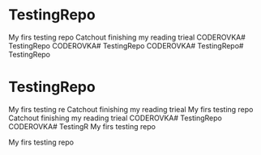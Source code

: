 # TestingRepo
My firs testing repo
Catchout
finishing my reading trieal
CODEROVKA# TestingRepo
CODEROVKA# TestingRepo
CODEROVKA# TestingRepo# TestingRepo
# TestingRepo
My firs testing re
Catchout
finishing my reading trieal
My firs testing repo
Catchout
finishing my reading trieal
CODEROVKA# TestingRepo
CODEROVKA# TestingR
My firs testing repo

My firs testing repo

